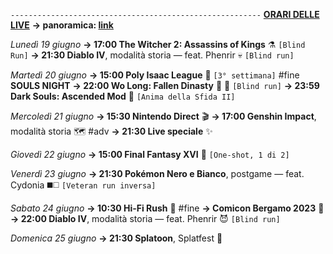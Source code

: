 <code>--------------------------------------------------------</code>
<b><u>ORARI DELLE LIVE</u></b>
<b>→ panoramica: <a href="https://trello.com/b/iKwdSGf3/sabaku">link</a></b>

<i>Lunedì 19 giugno</i>
<b>→ 17:00 The Witcher 2: Assassins of Kings</b> ⚗️ <code>[Blind Run]</code>
<b>→ 21:30 Diablo IV</b>, modalità storia — feat. Phenrir 💀 <code>[Blind run]</code> 

<i>Martedì 20 giugno</i>
<b>→ 15:00 Poly Isaac League</b> 🏉 <code>[3° settimana]</code> #fine
<b>SOULS NIGHT</b>
<b>→ 22:00 Wo Long: Fallen Dinasty</b> 🥠 🐉 <code>[Blind run]</code>
<b>→ 23:59 Dark Souls: Ascended Mod</b> 🔮 <code>[Anima della Sfida II]</code>

<i>Mercoledì 21 giugno</i>
<b>→ 15:30 Nintendo Direct</b> 🎬
<b>→ 17:00 Genshin Impact</b>, modalità storia 🗺️ #adv
<b>→ 21:30 Live speciale</b> ✨

<i>Giovedì 22 giugno</i>
<b>→ 15:00 Final Fantasy XVI</b> 🦤 <code>[One-shot, 1 di 2]</code>

<i>Venerdì 23 giugno</i>
<b>→ 21:30 Pokémon Nero e Bianco</b>, postgame — feat. Cydonia ◼️◻️ <code>[Veteran run inversa]</code>

<i>Sabato 24 giugno</i>
<b>→ 10:30 Hi-Fi Rush</b> 🎸 #fine
<b>→ Comicon Bergamo 2023</b> 🌷
<b>→ 22:00 Diablo IV</b>, modalità storia — feat. Phenrir 😈 <code>[Blind run]</code> 

<i>Domenica 25 giugno</i>
<b>→ 21:30 Splatoon</b>, Splatfest 🔫
  
